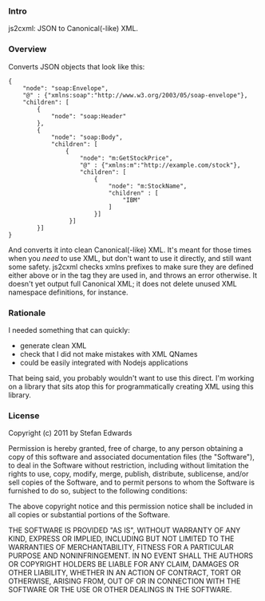 ### Intro ###
js2cxml: JSON to Canonical(-like) XML.

### Overview ###
Converts JSON objects that look like this:

    {
        "node": "soap:Envelope",
        "@" : {"xmlns:soap":"http://www.w3.org/2003/05/soap-envelope"},
        "children": [
            {
                "node": "soap:Header"
            },
            {
                "node": "soap:Body",
                "children": [
                    {
                        "node": "m:GetStockPrice",
                        "@" : {"xmlns:m":"http://example.com/stock"},
                        "children": [
                            {
                                "node": "m:StockName",
                                "children" : [
                                    "IBM"
                                ] 
                            }]
                     }]
            }]
    }

And converts it into clean Canonical(-like) XML. It&apos;s meant for those
times when you *need* to use XML, but don&apos;t want to use it directly, 
and still want some safety. js2cxml checks xmlns prefixes to make sure they
are defined either above or in the tag they are used in, and throws an error 
otherwise. It doesn&apos;t yet output full Canonical XML; it does not delete
unused XML namespace definitions, for instance.

### Rationale ###

 I needed something that can quickly:

- generate clean XML
- check that I did not make mistakes with XML QNames
- could be easily integrated with Nodejs applications

That being said, you probably wouldn't want to use this direct. I'm working on a
library that sits atop this for programmatically creating XML using this library.


### License ###

Copyright (c) 2011 by Stefan Edwards

Permission is hereby granted, free of charge, to any person obtaining a copy
of this software and associated documentation files (the "Software"), to deal
in the Software without restriction, including without limitation the rights
to use, copy, modify, merge, publish, distribute, sublicense, and/or sell
copies of the Software, and to permit persons to whom the Software is
furnished to do so, subject to the following conditions:

The above copyright notice and this permission notice shall be included in
all copies or substantial portions of the Software.

THE SOFTWARE IS PROVIDED "AS IS", WITHOUT WARRANTY OF ANY KIND, EXPRESS OR
IMPLIED, INCLUDING BUT NOT LIMITED TO THE WARRANTIES OF MERCHANTABILITY,
FITNESS FOR A PARTICULAR PURPOSE AND NONINFRINGEMENT. IN NO EVENT SHALL THE
AUTHORS OR COPYRIGHT HOLDERS BE LIABLE FOR ANY CLAIM, DAMAGES OR OTHER
LIABILITY, WHETHER IN AN ACTION OF CONTRACT, TORT OR OTHERWISE, ARISING FROM,
OUT OF OR IN CONNECTION WITH THE SOFTWARE OR THE USE OR OTHER DEALINGS IN
THE SOFTWARE.

